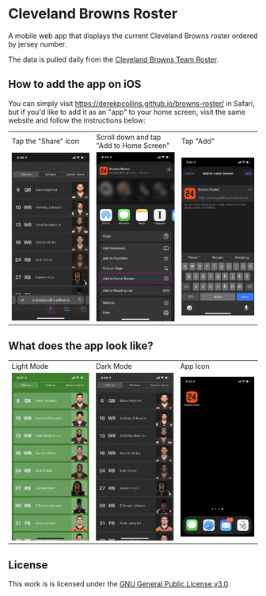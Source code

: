# Cleveland Browns Roster

A mobile web app that displays the current Cleveland Browns roster ordered by jersey number.

The data is pulled daily from the [Cleveland Browns Team Roster](https://www.clevelandbrowns.com/team/standings/).

## How to add the app on iOS

You can simply visit https://derekpcollins.github.io/browns-roster/ in Safari, but if you'd like to add it as an "app" to your home screen, visit the same website and follow the instructions below:

<table>
	<tr>
		<td>Tap the "Share" icon</td>
		<td>Scroll down and tap "Add to Home Screen"</td>
		<td>Tap "Add"</td>
	</tr>
	<tr>
		<td><img src="/assets/img/screenshots/share-icon.jpg"></td>
		<td><img src="/assets/img/screenshots/add-to-home-screen.jpg"></td>
		<td><img src="/assets/img/screenshots/add.jpg"></td>
	</tr>
</table>

## What does the app look like?

<table>
	<tr>
		<td>Light Mode</td>
		<td>Dark Mode</td>
		<td>App Icon</td>
	</tr>
	<tr>
		<td><img src="/assets/img/screenshots/light-mode.jpg"></td>
		<td><img src="/assets/img/screenshots/dark-mode.jpg"></td>
		<td><img src="/assets/img/screenshots/app-icon.jpg"></td>
	</tr>
</table>

## License

This work is is licensed under the [GNU General Public License v3.0](/LICENSE.md).
